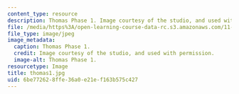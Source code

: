 ```yaml
---
content_type: resource
description: Thomas Phase 1. Image courtesy of the studio, and used with permission.
file: /media/https%3A/open-learning-course-data-rc.s3.amazonaws.com/11-945-springfield-studio-spring-2004/6be772628ffe36a0e21ef163b575c427_thomas1.jpg
file_type: image/jpeg
image_metadata:
  caption: Thomas Phase 1.
  credit: Image courtesy of the studio, and used with permission.
  image-alt: Thomas Phase 1.
resourcetype: Image
title: thomas1.jpg
uid: 6be77262-8ffe-36a0-e21e-f163b575c427
---
```

